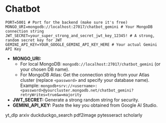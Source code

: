 # Chatbot
  ```env
  PORT=5001 # Port for the backend (make sure it's free)
  MONGO_URI=mongodb://localhost:27017/chatbot_gemini # Your MongoDB connection string
  JWT_SECRET=your_super_strong_and_secret_jwt_key_12345! # A strong, random secret key for JWT
  GEMINI_API_KEY=YOUR_GOOGLE_GEMINI_API_KEY_HERE # Your actual Gemini API Key
  ```
  *   **MONGO_URI:**
      *   For local MongoDB: `mongodb://localhost:27017/chatbot_gemini` (or your chosen DB name).
      *   For MongoDB Atlas: Get the connection string from your Atlas cluster (replace `<password>` and specify your database name). Example: `mongodb+srv://<username>:<password>@yourcluster.mongodb.net/chatbot_gemini?retryWrites=true&w=majority`
  *   **JWT_SECRET:** Generate a strong random string for security.
  *   **GEMINI_API_KEY:** Paste the key you obtained from Google AI Studio.

yt_dlp
arxiv
duckduckgo_search
pdf2image
pytesseract
scholarly
